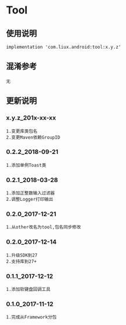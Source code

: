 Tool
===

使用说明
---
```
implementation 'com.liux.android:tool:x.y.z'
```

混淆参考
---
```
无
```

更新说明
---
### x.y.z_201x-xx-xx
    1.变更库类包名
    2.变更Maven依赖GroupID

### 0.2.2_2018-09-21
    1.添加单例Toast类

### 0.2.1_2018-03-28
    1.添加正整数输入过滤器
    2.调整Logger打印输出

### 0.2.0_2017-12-21
    1.从other改名为tool,包名同步修改

### 0.2.0_2017-12-14
    1.升级SDK到27
    2.支持库到27+

### 0.1.1_2017-12-12
    1.添加软键盘回调工具

### 0.1.0_2017-11-12
    1.完成从Framework分包